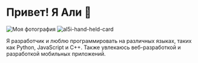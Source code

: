 # Привет! Я Али 👋

![Моя фотография](https://card.hekmon.com?name=%40al5i&title=Software+Engineer&email=alishka121tr%40gmail.com&link=none)
![al5i-hand-held-card](https://github.com/user-attachments/assets/de43e023-2765-4d9f-b983-b9d38e4fac49)

Я разработчик и люблю программировать на различных языках, таких как Python, JavaScript и C++. Также увлекаюсь веб-разработкой и разработкой мобильных приложений.

